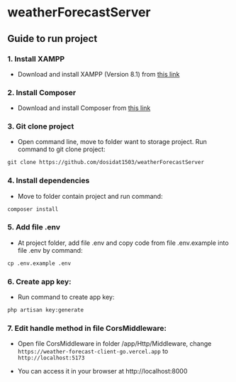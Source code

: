 # weatherForecastServer

## Guide to run project
### 1. Install XAMPP
- Download and install XAMPP (Version 8.1) from [this link](https://www.apachefriends.org/download.html)

### 2. Install Composer
- Download and install Composer from [this link](https://getcomposer.org/)

### 3. Git clone project 
- Open command line, move to folder want to storage project. Run command to git clone project:
```html
git clone https://github.com/dosidat1503/weatherForecastServer
```

### 4. Install dependencies
- Move to folder contain project and run command:
```html
composer install
```

### 5. Add file .env
- At project folder, add file .env and copy code from file .env.example into file .env by command:
```html
cp .env.example .env
```

### 6. Create app key:
- Run command to create app key:
```html
php artisan key:generate
```

### 7. Edit handle method in file CorsMiddleware:
- Open file CorsMiddleware in folder /app/Http/Middleware, change `https://weather-forecast-client-go.vercel.app` to `http://localhost:5173`

- You can access it in your browser at http://localhost:8000
 
